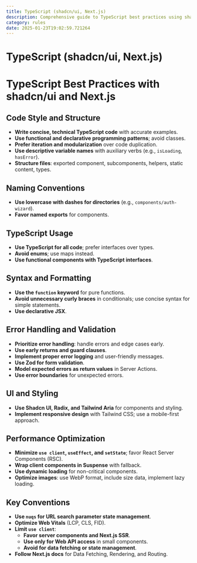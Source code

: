 ```yaml
---
title: TypeScript (shadcn/ui, Next.js)
description: Comprehensive guide to TypeScript best practices using shadcn/ui and Next.js, focusing on code style, structure, performance optimization, and error handling.
category: rules
date: 2025-01-23T19:02:59.721264
---
```



# TypeScript (shadcn/ui, Next.js)

# TypeScript Best Practices with shadcn/ui and Next.js

## Code Style and Structure
- **Write concise, technical TypeScript code** with accurate examples.
- **Use functional and declarative programming patterns**; avoid classes.
- **Prefer iteration and modularization** over code duplication.
- **Use descriptive variable names** with auxiliary verbs (e.g., `isLoading`, `hasError`).
- **Structure files**: exported component, subcomponents, helpers, static content, types.

## Naming Conventions
- **Use lowercase with dashes for directories** (e.g., `components/auth-wizard`).
- **Favor named exports** for components.

## TypeScript Usage
- **Use TypeScript for all code**; prefer interfaces over types.
- **Avoid enums**; use maps instead.
- **Use functional components with TypeScript interfaces**.

## Syntax and Formatting
- **Use the `function` keyword** for pure functions.
- **Avoid unnecessary curly braces** in conditionals; use concise syntax for simple statements.
- **Use declarative JSX**.

## Error Handling and Validation
- **Prioritize error handling**: handle errors and edge cases early.
- **Use early returns and guard clauses**.
- **Implement proper error logging** and user-friendly messages.
- **Use Zod for form validation**.
- **Model expected errors as return values** in Server Actions.
- **Use error boundaries** for unexpected errors.

## UI and Styling
- **Use Shadcn UI, Radix, and Tailwind Aria** for components and styling.
- **Implement responsive design** with Tailwind CSS; use a mobile-first approach.

## Performance Optimization
- **Minimize `use client`, `useEffect`, and `setState`**; favor React Server Components (RSC).
- **Wrap client components in Suspense** with fallback.
- **Use dynamic loading** for non-critical components.
- **Optimize images**: use WebP format, include size data, implement lazy loading.

## Key Conventions
- **Use `nuqs` for URL search parameter state management**.
- **Optimize Web Vitals** (LCP, CLS, FID).
- **Limit `use client`**:
  - **Favor server components and Next.js SSR**.
  - **Use only for Web API access** in small components.
  - **Avoid for data fetching or state management**.
- **Follow Next.js docs** for Data Fetching, Rendering, and Routing.

